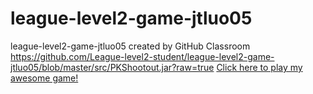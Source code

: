 # league-level2-game-jtluo05
league-level2-game-jtluo05 created by GitHub Classroom
https://github.com/League-level2-student/league-level2-game-jtluo05/blob/master/src/PKShootout.jar?raw=true
<a href="https://github.com/League-level2-student/league-level2-game-jtluo05/blob/master/src/PKShootout.jar?raw=true">Click here to play my awesome game!</a>
